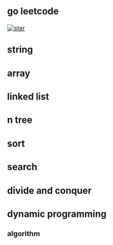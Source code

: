 ## go leetcode

[![star](https://pic.leetcode-cn.com/ae7b426dcfa6381bb4b666664e93d2c9ecffcaf9b2841797b4522c712b1b7594-GitHub-Star-brightgreen.svg)](https://github.com/741369/go-leetcode)

## string

## array

## linked list

## n tree

## sort

## search

## divide and conquer

## dynamic programming

### algorithm
